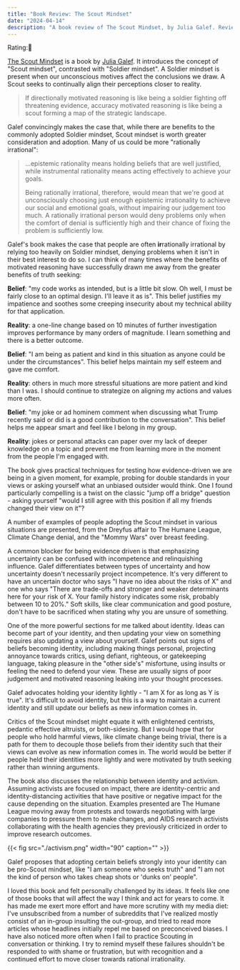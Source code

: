```yaml
---
title: "Book Review: The Scout Mindset"
date: "2024-04-14"
description: "A book review of The Scout Mindset, by Julia Galef. Reviewed by Leo Robinovitch."
---
```


Rating:🧠

[The Scout Mindset][book] is a book by [Julia Galef][author]. It introduces the concept of "Scout mindset", contrasted
with "Soldier mindset". A Soldier mindset is present when our unconscious motives affect the conclusions we draw. A
Scout seeks to continually align their perceptions closer to reality.

> If directionally motivated reasoning is like being a soldier fighting off threatening evidence, accuracy motivated
> reasoning is like being a scout forming a map of the strategic landscape.

Galef convincingly makes the case that, while there are benefits to the commonly adopted Soldier mindset, Scout mindset
is worth greater consideration and adoption. Many of us could be more "rationally irrational":

> ...epistemic rationality means holding beliefs that are well justified, while instrumental rationality means acting
> effectively to achieve your goals.
>
> Being rationally irrational, therefore, would mean that we're good at unconsciously choosing just enough epistemic
> irrationality to achieve our social and emotional goals, without impairing our judgement too much. A rationally
> irrational person would deny problems only when the comfort of denial is sufficiently high and their chance of fixing
> the problem is sufficiently low.

Galef's book makes the case that people are often **ir**rationally irrational by relying too heavily on Soldier mindset,
denying problems when it isn't in their best interest to do so. I can think of many times where the benefits of
motivated reasoning have successfully drawn me away from the greater benefits of truth seeking:

**Belief**: "my code works as intended, but is a little bit slow. Oh well, I must be fairly close to an optimal design.
I'll leave it as is". This belief justifies my impatience and soothes some creeping insecurity about my technical
ability for that application.

**Reality**: a one-line change based on 10 minutes of further investigation improves performance by many orders of
magnitude. I learn something and there is a better outcome.

**Belief**: "I am being as patient and kind in this situation as anyone could be under the circumstances". This belief
helps maintain my self esteem and gave me comfort.

**Reality**: others in much more stressful situations are more patient and kind than I was. I should continue to
strategize on aligning my actions and values more often.

**Belief**: "my joke or ad hominem comment when discussing what Trump recently said or did is a good contribution to the
conversation". This belief helps me appear smart and feel like I belong in my group.

**Reality**: jokes or personal attacks can paper over my lack of deeper knowledge on a topic and prevent me from
learning more in the moment from the people I'm engaged with.

The book gives practical techniques for testing how evidence-driven we are being in a given moment, for example, probing
for double standards in your views or asking yourself what an unbiased outsider would think. One I found particularly
compelling is a twist on the classic "jump off a bridge" question - asking yourself "would I still agree with this
position if all my friends changed their view on it"?

A number of examples of people adopting the Scout mindset in various situations are presented, from the Dreyfus affair
to The Humane League, Climate Change denial, and the "Mommy Wars" over breast feeding.

A common blocker for being evidence driven is that emphasizing uncertainty can be confused with incompetence and
relinquishing influence. Galef differentiates between types of uncertainty and how uncertainty doesn't necessarily
project incompetence. It's very different to have an uncertain doctor who says "I have no idea about the risks of X" and
one who says "There are trade-offs and stronger and weaker determinants here for your risk of X. Your family history
indicates some risk, probably between 10 to 20%." Soft skills, like clear communication and good posture, don't have to
be sacrificed when stating why you are unsure of something.

One of the more powerful sections for me talked about identity. Ideas can become part of your identity, and then
updating your view on something requires also updating a view about yourself. Galef points out signs of beliefs becoming
identity, including making things personal, projecting annoyance towards critics, using defiant, righteous, or
gatekeeping language, taking pleasure in the "other side's" misfortune, using insults or feeling the need to defend your
view. These are usually signs of poor judgement and motivated reasoning leaking into your thought processes.

Galef advocates holding your identity lightly - "I am X for as long as Y is true". It's difficult to avoid identity, but
this is a way to maintain a current identity and still update our beliefs as new information comes in.

Critics of the Scout mindset might equate it with enlightened centrists, pedantic effective altruists, or both-sidesing.
But I would hope that for people who hold harmful views, like climate change being trivial, there is a path for them to
decouple those beliefs from their identity such that their views can evolve as new information comes in. The world would
be better if people held their identities more lightly and were motivated by truth seeking rather than winning
arguments.

The book also discusses the relationship between identity and activism. Assuming activists are focused on impact, there
are identity-centric and identity-distancing activities that have positive or negative impact for the cause depending on
the situation. Examples presented are The Humane League moving away from protests and towards negotiating with large
companies to pressure them to make changes, and AIDS research activists collaborating with the health agencies they
previously criticized in order to improve research outcomes.

{{< fig src="./activism.png" width="90" caption="" >}}

Galef proposes that adopting certain beliefs strongly into your identity can be pro-Scout mindset, like "I am someone
who seeks truth" and "I am not the kind of person who takes cheap shots or 'dunks on' people".

I loved this book and felt personally challenged by its ideas. It feels like one of those books that will affect the way
I think and act for years to come. It has made me exert more effort and have more scrutiny with my media diet: I've
unsubscribed from a number of subreddits that I've realized mostly consist of an in-group insulting the out-group, and
tried to read more articles whose headlines initially repel me based on preconceived biases. I have also noticed more
often when I fail to practice Scouting in conversation or thinking. I try to remind myself these failures shouldn't be
responded to with shame or frustration, but with recognition and a continued effort to move closer towards rational
irrationality.

[book]: https://en.wikipedia.org/wiki/The_Scout_Mindset
[author]: https://juliagalef.com/
